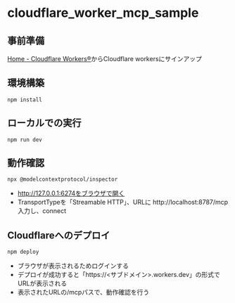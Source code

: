 # cloudflare_worker_mcp_sample
## 事前準備
[Home - Cloudflare Workers®](https://workers.cloudflare.com/)からCloudflare workersにサインアップ

## 環境構築
```
npm install
```

## ローカルでの実行
```
npm run dev
```

## 動作確認
```
npx @modelcontextprotocol/inspector
```

- http://127.0.0.1:6274をブラウザで開く
- TransportTypeを「Streamable HTTP」、URLに http://localhost:8787/mcp 入力し、connect

## Cloudflareへのデプロイ
```
npm deploy
```
- ブラウザが表示されるためログインする  
- デプロイが成功すると「https://<サブドメイン>.workers.dev」の形式でURLが表示される
- 表示されたURLの/mcpパスで、動作確認を行う
